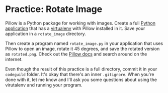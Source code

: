 # Practice: Rotate Image
Pillow is a Python package for working with images.
Create a full [Python application](/notes/py-app-structure.md) that has a [virtualenv](/notes/py-virtualenv.md) with Pillow installed in it.
Save your application in a `rotate_image` directory.

Then create a program named `rotate_image.py` in your application that uses Pillow to open an image, rotate it 45 degrees, and save the rotated version as `rotated.png`.
Check out the [Pillow docs](http://pillow.readthedocs.io/) and search around on the internet.

Even though the result of this practice is a full directory, commit it in your `codeguild` folder.
It's okay that there's an inner `.gitignore`.
When you're done with it, let me know and I'll ask you some questions about using the virutalenv and running your program.
